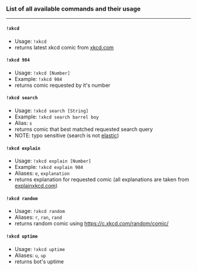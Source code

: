 ### List of all available commands and their usage
<hr>  

#### `!xkcd`  
- Usage: `!xkcd`  
- returns latest xkcd comic from [xkcd.com](https://xkcd.com)  

#### `!xkcd 984`  
- Usage: `!xkcd [Number]`
- Example: `!xkcd 984`
- returns comic requested by it's number  

#### `!xkcd search`  
- Usage: `!xkcd search [String]`
- Example: `!xkcd search barrel boy`  
- Alias: `s`
- returns comic that best matched requested search query  
- NOTE: typo sensitive (search is not [elastic](https://www.elastic.co/what-is/elasticsearch))  

#### `!xkcd explain`  
- Usage: `!xkcd explain [Number]`
- Example: `!xkcd explain 984`  
- Aliases: `e`, `explanation`  
- returns explanation for requested comic (all explanations are taken from [explainxkcd.com](https://explainxkcd.com))

#### `!xkcd random`  
- Usage: `!xkcd random`  
- Aliases: `r`, `ran`, `rand`
- returns random comic using https://c.xkcd.com/random/comic/  

#### `!xkcd uptime`  
- Usage: `!xkcd uptime`  
- Aliases: `u`, `up`  
- returns bot's uptime
